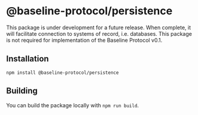 # @baseline-protocol/persistence

This package is under development for a future release. When complete, it will facilitate connection to systems of record, i.e. databases. This package is not required for implementation of the Baseline Protocol v0.1.

## Installation

`npm install @baseline-protocol/persistence`

## Building

You can build the package locally with `npm run build`.
